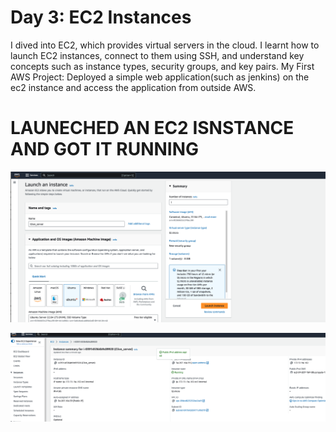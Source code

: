 
# Day 3: EC2 Instances
I dived into EC2, which provides virtual servers in the cloud. I learnt how to launch EC2 instances, connect to them using SSH, and understand key concepts such as instance types, security groups, and key pairs.
My First AWS Project: Deployed a simple web application(such as jenkins) on the ec2 instance and access the application from outside AWS.

# LAUNECHED AN EC2 ISNSTANCE AND GOT IT RUNNING
![](https://github.com/urstrulybutch/MY-AWS-CLOUD-PROJECTS/blob/Day-3/CREATED%20EC2%20INSTANCE%20.png)

![](https://github.com/urstrulybutch/MY-AWS-CLOUD-PROJECTS/blob/main/EC2%20INSTANCE%20RUNNING.png)
